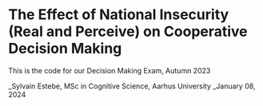 # The Effect of National Insecurity (Real and Perceive) on Cooperative Decision Making

This is the code for our Decision Making Exam, Autumn 2023

_Sylvain Estebe, MSc in Cognitive Science, Aarhus University
_January 08, 2024
